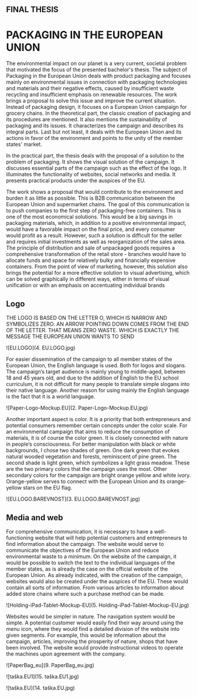 ## FINAL THESIS

# PACKAGING IN THE EUROPEAN UNION
The environmental impact on our planet is a very current, societal problem that motivated the focus of the presented bachelor's thesis. The subject of Packaging in the European Union deals with product packaging and focuses mainly on environmental issues in connection with packaging technologies and materials and their negative effects, caused by insufficient waste recycling and insufficient emphasis on renewable resources. The work brings a proposal to solve this issue and improve the current situation. Instead of packaging design, it focuses on a European Union campaign for grocery chains. In the theoretical part, the classic creation of packaging and its procedures are mentioned. It also mentions the sustainability of packaging and its issues. It characterizes the campaign and describes its integral parts. Last but not least, it deals with the European Union and its actions in favor of the environment and points to the unity of the member states' market.

In the practical part, the thesis deals with the proposal of a solution to the problem of packaging. It shows the visual solution of the campaign. It discusses essential parts of the campaign such as the effect of the logo. It illuminates the functionality of websites, social networks and media. It presents practical products under the auspices of the EU.

The work shows a proposal that would contribute to the environment and burden it as little as possible. This is B2B communication between the European Union and supermarket chains.
The goal of this communication is to push companies to the first step of packaging-free containers. This is one of the most economical solutions. This would be a big savings in packaging materials, which, in addition to a positive environmental impact, would have a favorable impact on the final price, and every consumer would profit as a result. However, such a solution is difficult for the seller and requires initial investments as well as reorganization of the sales area. The principle of distribution and sale of unpackaged goods requires a comprehensive transformation of the retail store - branches would have to allocate funds and space for relatively bulky and financially expensive containers. From the point of view of marketing, however, this solution also brings the potential for a more effective solution to visual advertising, which can be solved graphically in different ways, either in terms of visual unification or with an emphasis on accentuating individual brands

## Logo
THE LOGO IS BASED ON THE LETTER O, WHICH IS NARROW AND SYMBOLIZES ZERO. AN ARROW POINTING DOWN COMES FROM THE END OF THE LETTER. THAT MEANS ZERO WASTE. WHICH IS EXACTLY THE MESSAGE THE EUROPEAN UNION WANTS TO SEND

![EU.LOGO](4. EU.LOGO.jpg) 

For easier dissemination of the 
campaign to all member states of the European Union, the English language is used. Both for logos and slogans. The campaign‘s target audience is mainly young to middle-aged, between 18 and 45 years old, and due to the addition of English to the EU school curriculum, it is not difficult for many people to translate simple slogans into their native language. Another reason for using mainly the English language is the fact that it is a world language.

![Paper-Logo-Mockup.EU](2. Paper-Logo-Mockup.EU.jpg) 

Another important aspect is color. It is a priority that both entrepreneurs and potential consumers remember certain concepts under the color scale. For an environmental campaign that aims to reduce the consumption of materials, it is of course the color green. 
It is closely connected with nature in people‘s consciousness. For better manipulation with black or white backgrounds, I chose two shades of green. One dark green that evokes natural wooded vegetation and forests, reminiscent of pine green. The second shade is light green, which symbolizes a light grass meadow. These are the two primary colors that the campaign uses the most. Other secondary colors for the campaign are bright orange yellow and white ivory. Orange-yellow serves to connect with the European Union and its orange-yellow stars on the EU flag.

![EU.LOGO.BAREVNOST](3. EU.LOGO.BAREVNOST.jpg) 

## Media and web
For comprehensive communication, it is necessary to have a well-functioning website that will help potential 
customers and entrepreneurs to find 
information about the campaign. 
The website would serve to communicate the objectives of the European Union and reduce environmental waste to a minimum. On the website of the campaign, it would be possible to switch the text to the individual languages of the member states, as is already the case on the official website of the European Union. As already indicated, with the creation of the campaign, websites would also be created under the auspices of the EU. These would contain all sorts of information. From various articles to information about added store chains where such a purchase method can be made.

![Holding-iPad-Tablet-Mockup-EU](5. Holding-iPad-Tablet-Mockup-EU.jpg) 

Websites would be simpler in nature. The navigation system would be simple. A potential customer would easily find their way around using the menu icon, where they would find a detailed division of the website into given segments. For example, this would be information about the campaign, articles, improving the prosperity of nature, shops that have been involved. The website would provide instructional videos to operate the machines upon agreement with the company.

![PaperBag_eu](9. PaperBag_eu.jpg) 

![taška.EU1](15. taška.EU1.jpg) 

![taška.EU](14. taška.EU.jpg) 
